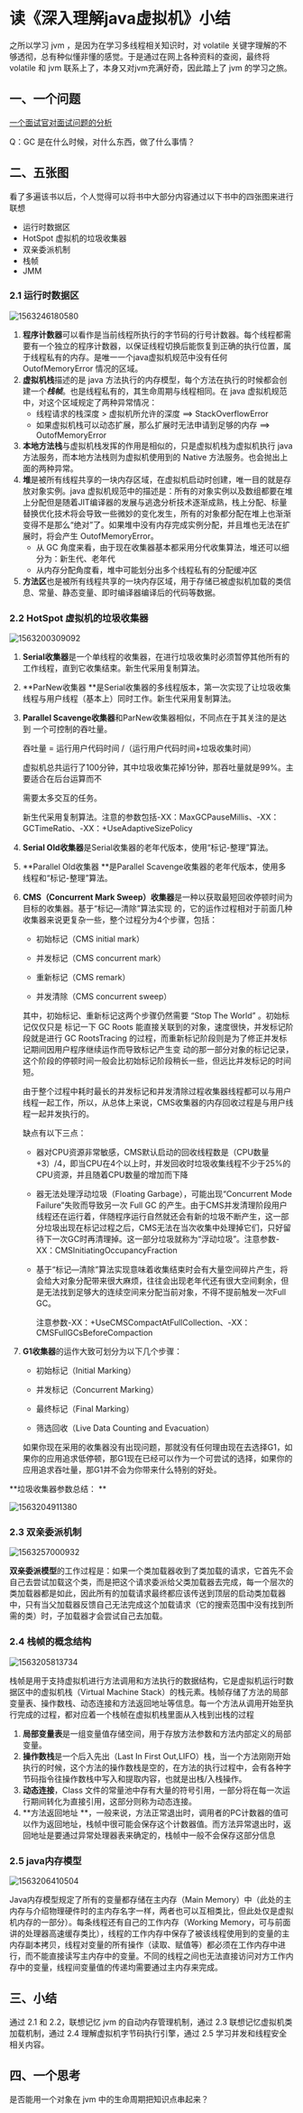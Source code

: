 # 读《深入理解java虚拟机》小结

之所以学习 jvm ，是因为在学习多线程相关知识时，对 volatile 关键字理解的不够透彻，总有种似懂非懂的感觉。于是通过在网上各种资料的查阅，最终将 volatile 和 jvm 联系上了，本身又对jvm充满好奇，因此踏上了 jvm 的学习之旅。

## 一、一个问题

[一个面试官对面试问题的分析](https://icyfenix.iteye.com/blog/715301)

Q：GC 是在什么时候，对什么东西，做了什么事情？

## 二、五张图

看了多遍该书以后，个人觉得可以将书中大部分内容通过以下书中的四张图来进行联想

- 运行时数据区
- HotSpot 虚拟机的垃圾收集器
- 双亲委派机制
- 栈帧
- JMM

### 2.1 运行时数据区

![1563246180580](https://www.cnblogs.com/images/cnblogs_com/just-JL/1438653/o_1563246180580.png)

1. **程序计数器**可以看作是当前线程所执行的字节码的行号计数器。每个线程都需要有一个独立的程序计数器，以保证线程切换后能恢复到正确的执行位置，属于线程私有的内存。是唯一一个java虚拟机规范中没有任何 OutofMemoryError 情况的区域。
2. **虚拟机栈**描述的是 java 方法执行的内存模型，每个方法在执行的时候都会创建一个***栈帧***。也是线程私有的，其生命周期与线程相同。在 java 虚拟机规范中，对这个区域规定了两种异常情况：
   - 线程请求的栈深度 > 虚拟机所允许的深度 ==> StackOverflowError
   - 如果虚拟机栈可以动态扩展，那么扩展时无法申请到足够的内存 ==> OutofMemoryError
3. **本地方法栈**与虚拟机栈发挥的作用是相似的，只是虚拟机栈为虚拟机执行 java 方法服务，而本地方法栈则为虚拟机使用到的 Native 方法服务。也会抛出上面的两种异常。
4. **堆**是被所有线程共享的一块内存区域，在虚拟机启动时创建，唯一目的就是存放对象实例。java 虚拟机规范中的描述是：所有的对象实例以及数组都要在堆上分配但是随着JIT编译器的发展与逃逸分析技术逐渐成熟，栈上分配、标量替换优化技术将会导致一些微妙的变化发生，所有的对象都分配在堆上也渐渐变得不是那么“绝对”了。如果堆中没有内存完成实例分配，并且堆也无法在扩展时，将会产生 OutofMemoryError。
   - 从 GC 角度来看，由于现在收集器基本都采用分代收集算法，堆还可以细分为：新生代、老年代
   - 从内存分配角度看，堆中可能划分出多个线程私有的分配缓冲区
5. **方法区**也是被所有线程共享的一块内存区域，用于存储已被虚拟机加载的类信息、常量、静态变量、即时编译器编译后的代码等数据。

### 2.2 HotSpot 虚拟机的垃圾收集器

![1563200309092](https://www.cnblogs.com/images/cnblogs_com/just-JL/1438653/o_1563200309092.png)

1. **Serial收集器**是一个单线程的收集器，在进行垃圾收集时必须暂停其他所有的工作线程，直到它收集结束。新生代采用复制算法。

2. **ParNew收集器 **是Serial收集器的多线程版本，第一次实现了让垃圾收集线程与用户线程（基本上）同时工作。新生代采用复制算法。

3. **Parallel Scavenge收集器**和ParNew收集器相似，不同点在于其关注的是达到 一个可控制的吞吐量。

   吞吐量 = 运行用户代码时间 /（运行用户代码时间+垃圾收集时间）

   虚拟机总共运行了100分钟，其中垃圾收集花掉1分钟，那吞吐量就是99%。主要适合在后台运算而不 

   需要太多交互的任务。

   新生代采用复制算法。注意的参数包括-XX：MaxGCPauseMillis、-XX：GCTimeRatio、-XX：+UseAdaptiveSizePolicy

4. **Serial Old收集器**是Serial收集器的老年代版本，使用“标记-整理”算法。

5. **Parallel Old收集器 **是Parallel Scavenge收集器的老年代版本，使用多线程和“标记-整理”算法。

6. **CMS（Concurrent Mark Sweep）收集器**是一种以获取最短回收停顿时间为目标的收集器。基于“标记—清除”算法实现 的，它的运作过程相对于前面几种收集器来说更复杂一些，整个过程分为4个步骤，包括： 

   - 初始标记（CMS initial mark） 

   - 并发标记（CMS concurrent mark） 

   - 重新标记（CMS remark） 

   - 并发清除（CMS concurrent sweep） 

   其中，初始标记、重新标记这两个步骤仍然需要 “Stop The World” 。初始标记仅仅只是 标记一下 GC Roots 能直接关联到的对象，速度很快，并发标记阶段就是进行 GC RootsTracing 的过程，而重新标记阶段则是为了修正并发标记期间因用户程序继续运作而导致标记产生变 动的那一部分对象的标记记录，这个阶段的停顿时间一般会比初始标记阶段稍长一些，但远比并发标记的时间短。 

   由于整个过程中耗时最长的并发标记和并发清除过程收集器线程都可以与用户线程一起工作，所以，从总体上来说，CMS收集器的内存回收过程是与用户线程一起并发执行的。

   缺点有以下三点：

   - 器对CPU资源非常敏感，CMS默认启动的回收线程数是（CPU数量 +3）/4，即当CPU在4个以上时，并发回收时垃圾收集线程不少于25%的CPU资源，并且随着CPU数量的增加而下降

   - 器无法处理浮动垃圾（Floating Garbage），可能出现“Concurrent Mode Failure”失败而导致另一次 Full GC 的产生。由于CMS并发清理阶段用户线程还在运行着，伴随程序运行自然就还会有新的垃圾不断产生，这一部分垃圾出现在标记过程之后，CMS无法在当次收集中处理掉它们，只好留待下一次GC时再清理掉。这一部分垃圾就称为“浮动垃圾”。注意参数-XX：CMSInitiatingOccupancyFraction

   - 基于“标记—清除”算法实现意味着收集结束时会有大量空间碎片产生，将会给大对象分配带来很大麻烦，往往会出现老年代还有很大空间剩余，但是无法找到足够大的连续空间来分配当前对象，不得不提前触发一次Full GC。

     注意参数-XX：+UseCMSCompactAtFullCollection、-XX：CMSFullGCsBeforeCompaction

7. **G1收集器**的运作大致可划分为以下几个步骤： 

   - 初始标记（Initial Marking） 

   - 并发标记（Concurrent Marking） 

   - 最终标记（Final Marking） 

   - 筛选回收（Live Data Counting and Evacuation） 

   如果你现在采用的收集器没有出现问题，那就没有任何理由现在去选择G1，如果你的应用追求低停顿，那G1现在已经可以作为一个可尝试的选择，如果你的应用追求吞吐量，那G1并不会为你带来什么特别的好处。

**垃圾收集器参数总结： **

![1563204911380](https://www.cnblogs.com/images/cnblogs_com/just-JL/1438653/o_1563204911380.png)

### 2.3 双亲委派机制

![1563257000932](https://www.cnblogs.com/images/cnblogs_com/just-JL/1438653/o_1563257000932.png)

**双亲委派模型**的工作过程是：如果一个类加载器收到了类加载的请求，它首先不会自己去尝试加载这个类，而是把这个请求委派给父类加载器去完成，每一个层次的类加载器都是如此，因此所有的加载请求最终都应该传送到顶层的启动类加载器中，只有当父加载器反馈自己无法完成这个加载请求（它的搜索范围中没有找到所需的类）时，子加载器才会尝试自己去加载。

### 2.4 栈帧的概念结构

![1563205813734](https://www.cnblogs.com/images/cnblogs_com/just-JL/1438653/o_1563205813734.png)

栈帧是用于支持虚拟机进行方法调用和方法执行的数据结构，它是虚拟机运行时数据区中的虚拟机栈（Virtual Machine Stack）的栈元素。栈帧存储了方法的局部变量表、操作数栈、动态连接和方法返回地址等信息。每一个方法从调用开始至执行完成的过程，都对应着一个栈帧在虚拟机栈里面从入栈到出栈的过程

1. **局部变量表**是一组变量值存储空间，用于存放方法参数和方法内部定义的局部变量。
2. **操作数栈**是一个后入先出（Last In First Out,LIFO）栈，当一个方法刚刚开始执行的时候，这个方法的操作数栈是空的，在方法的执行过程中，会有各种字节码指令往操作数栈中写入和提取内容，也就是出栈/入栈操作。
3. **动态连接**，Class 文件的常量池中存有大量的符号引用，一部分将在每一次运行期间转化为直接引用，这部分则称为动态连接。
4. **方法返回地址 **，一般来说，方法正常退出时，调用者的PC计数器的值可以作为返回地址，栈帧中很可能会保存这个计数器值。而方法异常退出时，返回地址是要通过异常处理器表来确定的，栈帧中一般不会保存这部分信息

### 2.5 java内存模型

![1563206410504](https://www.cnblogs.com/images/cnblogs_com/just-JL/1438653/o_1563206410504.png)

Java内存模型规定了所有的变量都存储在主内存（Main Memory）中（此处的主内存与介绍物理硬件时的主内存名字一样，两者也可以互相类比，但此处仅是虚拟机内存的一部分）。每条线程还有自己的工作内存（Working Memory，可与前面讲的处理器高速缓存类比），线程的工作内存中保存了被该线程使用到的变量的主内存副本拷贝，线程对变量的所有操作（读取、赋值等）都必须在工作内存中进行，而不能直接读写主内存中的变量。不同的线程之间也无法直接访问对方工作内存中的变量，线程间变量值的传递均需要通过主内存来完成。

## 三、小结

通过 2.1 和 2.2，联想记忆 jvm 的自动内存管理机制，通过 2.3 联想记忆虚拟机类加载机制，通过 2.4 理解虚拟机字节码执行引擎，通过 2.5 学习并发和线程安全相关内容。

## 四、一个思考

是否能用一个对象在 jvm 中的生命周期把知识点串起来？

